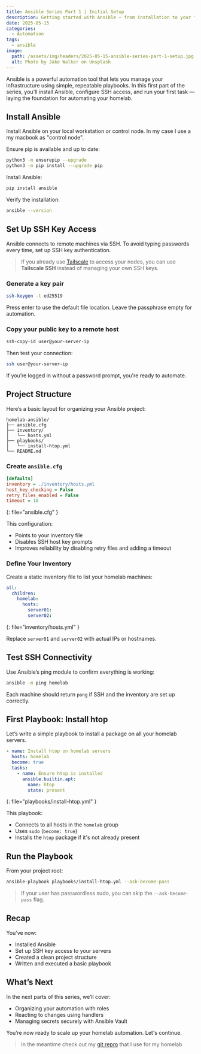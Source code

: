 ```yaml
---
title: Ansible Series Part 1 | Initial Setup
description: Getting started with Ansible — from installation to your first automated task.
date: 2025-05-15
categories:
  - Automation
tags:
  - ansible
image:
  path: /assets/img/headers/2025-05-15-ansible-series-part-1-setup.jpg
  alt: Photo by Jake Walker on Unsplash
---
```


Ansible is a powerful automation tool that lets you manage your infrastructure using simple, repeatable playbooks. In this first part of the series, you'll install Ansible, configure SSH access, and run your first task — laying the foundation for automating your homelab.

## Install Ansible

Install Ansible on your local workstation or control node. In my case I use a my macbook as "control node".

Ensure pip is available and up to date:
```bash
python3 -m ensurepip --upgrade
python3 -m pip install --upgrade pip
```

Install Ansible:
```bash
pip install ansible
```

Verify the installation:
```bash
ansible --version
```

## Set Up SSH Key Access

Ansible connects to remote machines via SSH. To avoid typing passwords every time, set up SSH key authentication.

> If you already use [Tailscale](https://tailscale.com) to access your nodes, you can use **Tailscale SSH** instead of managing your own SSH keys.


### Generate a key pair

```bash
ssh-keygen -t ed25519
```

Press enter to use the default file location. Leave the passphrase empty for automation.

### Copy your public key to a remote host

```bash
ssh-copy-id user@your-server-ip
```

Then test your connection:

```bash
ssh user@your-server-ip
```

If you’re logged in without a password prompt, you're ready to automate.

## Project Structure

Here’s a basic layout for organizing your Ansible project:

```
homelab-ansible/
├── ansible.cfg
├── inventory/
│   └── hosts.yml
├── playbooks/
│   └── install-htop.yml
└── README.md
```

### Create `ansible.cfg`

```ini
[defaults]
inventory = ./inventory/hosts.yml
host_key_checking = False
retry_files_enabled = False
timeout = 10
```
{: file="ansible.cfg" }

This configuration:
- Points to your inventory file
- Disables SSH host key prompts
- Improves reliability by disabling retry files and adding a timeout

### Define Your Inventory

Create a static inventory file to list your homelab machines:

```yaml
all:
  children:
    homelab:
      hosts:
        server01:
        server02:
```
{: file="inventory/hosts.yml" }

Replace `server01` and `server02` with actual IPs or hostnames.



## Test SSH Connectivity

Use Ansible’s ping module to confirm everything is working:

```bash
ansible -m ping homelab
```

Each machine should return `pong` if SSH and the inventory are set up correctly.



## First Playbook: Install htop

Let’s write a simple playbook to install a package on all your homelab servers.

```yaml
- name: Install htop on homelab servers
  hosts: homelab
  become: true
  tasks:
    - name: Ensure htop is installed
      ansible.builtin.apt:
        name: htop
        state: present
```
{: file="playbooks/install-htop.yml" }

This playbook:
- Connects to all hosts in the `homelab` group
- Uses `sudo` (`become: true`)
- Installs the `htop` package if it's not already present

## Run the Playbook

From your project root:

```bash
ansible-playbook playbooks/install-htop.yml --ask-become-pass
```

> If your user has passwordless sudo, you can skip the `--ask-become-pass` flag.

## Recap

You’ve now:

- Installed Ansible
- Set up SSH key access to your servers
- Created a clean project structure
- Written and executed a basic playbook

## What’s Next

In the next parts of this series, we’ll cover:
- Organizing your automation with roles
- Reacting to changes using handlers
- Managing secrets securely with Ansible Vault

You’re now ready to scale up your homelab automation. Let's continue. 

> In the meantime check out my [git repro](https://github.com/svenvg93/ansible-homelab) that I use for my homelab
